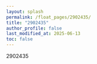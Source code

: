 ```yaml
---
layout: splash
permalink: /float_pages/2902435/
title: "2902435"
author_profile: false
last_modified_at: 2025-06-13
toc: false
---
```

 
2902435
